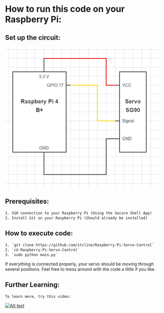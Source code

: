# How to run this code on your Raspberry Pi:

## Set up the circuit:
![The Servo Circuit](https://github.com/WHS-Robotics-Test-Org/Robotics_Engineering_Book/blob/master/Images/servo_control.JPG)

## Prerequisites: 
    1. SSH connection to your Raspberry Pi (Using the Secure Shell App)
    2. Install Git on your Raspberry Pi (Should already be installed)

## How to execute code:
    1. `git clone https://github.com/stcline/Raspberry-Pi-Servo-Control`
    2. `cd Raspberry-Pi-Servo-Control`
    3. `sudo python main.py`
    
If everything is connected properly, your servo should be moving through several positions.  Feel free to mess around with the code a little if you like.

## Further Learning:
    To learn more, try this video:
[![Alt text](https://img.youtube.com/vi/ZgURwWJaOZw/76.jpg)](https://www.youtube.com/watch?v=ZgURwWJaOZw)

